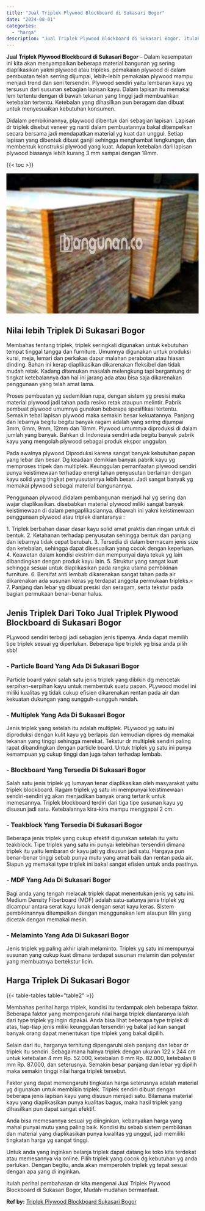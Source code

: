 ```yaml
---
title: "Jual Triplek Plywood Blockboard di Sukasari Bogor"
date: "2024-08-01"
categories: 
  - "harga"
description: "Jual Triplek Plywood Blockboard di Sukasari Bogor. Itulah perihal pembahasan dr kita mengenai Jual Triplek Plywood Blockboard di Sukasari Bogor, Mudah-mudaha..."
---
```


**Jual Triplek Plywood Blockboard di Sukasari Bogor** – Dalam kesempatan ini kita akan menyampaikan beberapa material bangunan yg sering diaplikasikan yakni plywood atau tripleks. pemakaian plywood di dalam pembuatan telah serring dijumpai, lebih-lebih pemakaian plywood mampu menjadi trend dan seni tersendiri. Plywood sendiri yaitu lembaran kayu yg tersusun dari susunan sebagian lapisan kayu. Dalam lapisan itu memakai lem tertentu dengan di bawah tekanan yang tinggi jadi membuahkan ketebalan tertentu. Ketebalan yang dihasilkan pun beragam dan dibuat untuk menyesuaikan kebutuhan konsumen.

Didalam pembikinannya, playwood dibentuk dari sebagian lapisan. Lapisan dr triplek disebut veneer yg nanti dalam pembuatannya bakal ditempelkan secara bersama jadi mendapatkan material yg kuat dan unggul. Setiap lapisan yang dibentuk dibuat ganjil sehingga menghambat lengkungan, dan membentuk konstruksi plywood yang kuat. Adapun ketebalan dari lapisan plywood biasanya lebih kurang 3 mm sampai dengan 18mm.

{{< toc >}}

![Jual Triplek Plywood Blockboard di Sukasari Bogor](/images/jual-triplek-murah-23.png)

## Nilai lebih Triplek Di Sukasari Bogor

Membahas tentang triplek, triplek seringkali digunakan untuk kebutuhan tempat tinggal tangga dan furniture. Umumnya digunakan untuk produksi kursi, meja, lemari dan perkakas dapur malahan perabotan atau hiasan dinding. Bahan ini kerap diaplikasikan dikarenakan fleksibel dan tidak mudah retak. Kadang ditemukan masalah melengkung tapi bergantung dr tingkat ketebalannya dan hal ini jarang ada atau bisa saja dikarenakan penggunaan yang telah amat lama.

Proses pembuatan yg sedemikian rupa, dengan sistem yg presisi maka material plywood jadi tahan pada resiko retak ataupun melintir. Pabrik pembuat plywood umumnya gunakan beberapa spesifikasi tertentu. Semakin tebal lapisan plywood maka semakin besar kekuatannya. Panjang dan lebarnya begitu begitu banyak ragam adalah yang sering dijumpai 3mm, 6mm, 9mm, 12mm dan 18mm. Plywood umumnya diproduksi di dalam jumlah yang banyak. Bahkan di Indonesia sendiri ada begitu banyak pabrik kayu yang mengolah plywood sebagai produk ekspor unggulan.

Pada awalnya plywood Diproduksi karena sangat banyak kebutuhan papan yang lebar dan besar. Dg keadaan demikian banyak pabrik kayu yg memproses tripek dan multiplek. Keunggulan pemanfaatan plywood sendiri punya keistimewaan terhadap energi tahan penyusutan berlainan dengan kayu solid yang tingkat penyusutannya lebih besar. Jadi sangat banyak yg memakai plywood sebagai material bangunannya.

Penggunaan plywood didalam pembangunan menjadi hal yg sering dan wajar diaplikasikan. disebabkan material plywood miliki sangat banyak keistimewaan di dalam pengaplikasiannya. dibawah ini yakni keistimewaan penggunaan plywood atau triplek diantaranya :

1\. Triplek berbahan dasar dasar kayu solid amat praktis dan ringan untuk di bentuk. 2. Ketahanan terhadap penyusutan sehingga bentuk dan panjang dan lebarnya tidak cepat berubah. 3. Tersedia di dalam bermacam jenis size dan ketebalan, sehingga dapat disesuaikan yang cocok dengan keperluan. 4. Keawetan dalam kondisi ekstrim dan mempunyai daya tekuk yg lain dibandingkan dengan produk kayu lain. 5. Struktur yang sangat kuat sehingga sesuai untuk diaplikasikan pada rangka utama pembikinan furniture. 6. Bersifat anti lembab dikarenakan sangat tahan pada air dikarenakan ada susunan keras yg terdapat anggota permukaan tripleks.< 7. Panjang dan lebar yg dibuat presisi dan seragam, serta tekstur pada bagian permukaan benar-benar halus.

## Jenis Triplek Dari Toko Jual Triplek Plywood Blockboard di Sukasari Bogor

PLywood sendiri terbagi jadi sebagian jenis tipenya. Anda dapat memilih tipe triplek sesuai yg diperlukan. Beberapa tipe triplek yg bisa anda pilih sbb!

### \- Particle Board Yang Ada Di Sukasari Bogor

Particle board yakni salah satu jenis triplek yang dibikin dg mencetak serpihan-serpihan kayu untuk membentuk suatu papan. PLywood model ini miliki kualitas yg tidak cukup efisien dikarenakan rentan pada air dan kekuatan dukungan yang sungguh-sungguh rendah.

### \- Multiplek Yang Ada Di Sukasari Bogor

Jenis triplek yang setelah itu adalah multiplek. PLywood yg satu ini diproduksi dengan kulit kayu yg berlapis dan kemudian dipres dg memakai tekanan yang tinggi sehingga merekat. Tekstur dr multiplek sendiri paling rapat dibandingkan dengan particle board. Untuk triplek yg satu ini punya kemampuan yg cukup tinggi dan juga tahan terhadap lembab.

### \- Blockboard Yang Tersedia Di Sukasari Bogor

Salah satu jenis triplek yg lumayan tenar diaplikasikan oleh masyarakat yaitu triplek blockboard. Ragam triplek yg satu ini mempunyai keistimewaan sendiri-sendiri yg akan menjadikan banyak orang tertarik untuk memesannya. Triplek blockboard terdiri dari tiga tipe susunan kayu yg disusun jadi satu. Ketebalannya kira-kira mampu menggapai 2 cm.

### \- Teakblock Yang Tersedia Di Sukasari Bogor

Beberapa jenis triplek yang cukup efektif digunakan setelah itu yaitu teakblock. Tipe triplek yang satu ini punyai kelebihan tersendiri dimana triplek itu yaitu lembaran dr kayu jati yg disusun jadi satu. Hargaya pun benar-benar tinggi sebab punya mutu yang amat baik dan rentan pada air. Siapun yg memakai type triplek ini bakal sangat efisien untuk anda pastinya.

### \- MDF Yang Ada Di Sukasari Bogor

Bagi anda yang tengah melacak triplek dapat menentukan jenis yg satu ini. Medium Density Fiberboard (MDF) adalah satu-satunya jenis triplek yg dicampur antara serat kayu lunak dengan serat kayu keras. Sistem pembikinannya ditempelkan dengan menggunakan lem ataupun lilin yang dicetak dengan memakai mesin.

### \- Melaminto Yang Ada Di Sukasari Bogor

Jenis triplek yg paling akhir ialah melaminto. Triplek yg satu ini mempunyai susunan yang cukup kuat dimana terdapat susunan melamin dan polyester yang membuatnya bertekstur licin.

## Harga Triplek Di Sukasari Bogor

{{< table-tables table="table2" >}}

Membahas perihal harga triplek, kondisi itu terdampak oleh beberapa faktor. Beberapa faktor yang mempengaruhi nilai harga triplek diantaranya ialah dari type triplek yg ingin dipakai. Anda bisa lihat beberapa type triplek di atas, tiap-tiap jenis miliki keunggulan tersendiri yg bakal jadikan sangat banyak orang dapat menentukan tipe triplek yang bakal dipilih.

Selain dari itu, harganya terhitung dipengaruhi oleh panjang dan lebar dr triplek itu sendiri. Sebagaimana halnya triplek dengan ukuran 122 x 244 cm untuk ketebalan 4 mm Rp. 52.000, ketebalan 6 mm Rp. 82.000, ketebalan 8 mm Rp. 87.000, dan seterusnya. Semakin besar panjang dan lebar yg dipilih maka semakin tinggi nilai harga triplek tersebut.

Faktor yang dapat memengaruhi tingkatan harga seterusnya adalah material yg digunakan untuk membikin triplek. Triplek sendiri dibuat dengan beberapa jenis lapisan kayu yang disusun menjadi satu. Bilamana material kayu yang diaplikasikan punya kualitas bagus, maka hasil triplek yang dihasilkan pun dapat sangat efektif.

Anda bisa memesannya sesuai yg diinginkan, kebanyakan harga yang mahal punyai mutu yang paling baik. Kondisi itu sebab sistem pembikinan dan material yang diaplikasikan punya kwalitas yg unggul, jadi memiliki tingkatan harga yg sangat tinggi.

Untuk anda yang inginkan belanja triplek dapat datang ke toko kita terdekat atau memesannya via online. Pilih triplek yang cocok dg kebutuhan yg anda perlukan. Dengan begitu, anda akan memperoleh triplek yg tepat sesuai dengan apa yang di inginkan.

Itulah perihal pembahasan dr kita mengenai Jual Triplek Plywood Blockboard di Sukasari Bogor, Mudah-mudahan bermanfaat.

**Ref by:** [Triplek Plywood Blockboard Sukasari Bogor](https://id.wikipedia.org/wiki/Triplek)
